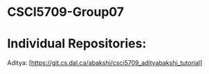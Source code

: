 # CSCI5709-Group07

# Individual Repositories:
Aditya:  [https://git.cs.dal.ca/abakshi/csci5709_adityabakshi_tutorial]
